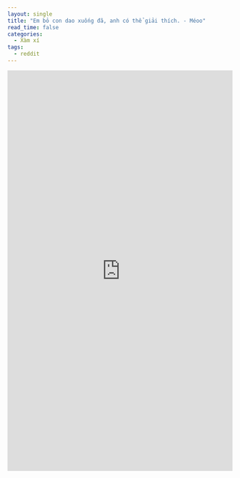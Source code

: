 ```yaml
---
layout: single
title: "Em bỏ con dao xuống đã, anh có thể giải thích. - Méoo"
read_time: false
categories:
  - Xàm xí
tags:
  - reddit
---
```


<div style="width:100%;height:0;padding-bottom:178%;position:relative;"><iframe src="https://giphy.com/embed/l4j8GxvX0aXNzAWQsb" width="100%" height="100%" style="position:absolute" frameBorder="0" class="giphy-embed" allowFullScreen></iframe></div>
